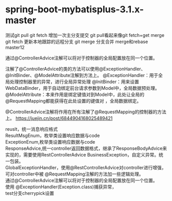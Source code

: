 # spring-boot-mybatisplus-3.1.x-master
测试git pull
git fetch
增加一次主分支提交
git pull看起来像git fetch+get merge
git fetch 更新本地跟踪的远程分支
git merge 分支合并
merge和rebase
master12  

通过@ControllerAdvice注解可以将对于控制器的全局配置放在同一个位置。  

注解了@ControllerAdvice的类的方法可以使用@ExceptionHandler、@InitBinder、@ModelAttribute注解到方法上。
@ExceptionHandler：用于全局处理控制器里的异常，进行全局异常处理
@InitBinder：用来设置WebDataBinder，用于自动绑定前台请求参数到Model中，全局数据预处理。
@ModelAttribute：本来作用是绑定键值对到Model中，此处让全局的@RequestMapping都能获得在此处设置的键值对 ，全局数据绑定。  

@ControllerAdvice注解将作用在所有注解了@RequestMapping的控制器的方法上。
https://juejin.cn/post/6844904168025489421

reuslt，统一消息响应格式  
ResultMsgEnum，枚举类设置响应数据与code  
ExceptionEnum,枚举类设置响应数据与code  
ResponseAdvice,统一controller返回数据格式，继承了ResponseBodyAdvice来实现的，需要使用RestControllerAdvice
BusinessException，自定义异常。统一包装。  
GlobalExceptionHandler，使用@RestControllerAdvice对controller进行增强，可对controller中被 @RequestMapping注解的方法加一些逻辑处理。  
通过@ControllerAdvice注解可以将对于控制器的全局配置放在同一个位置。  
使用 @ExceptionHandler(Exception.class)捕获异常，  
test分支cherrypick设置
